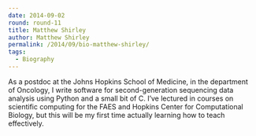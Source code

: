 ```yaml
---
date: 2014-09-02
round: round-11
title: Matthew Shirley
author: Matthew Shirley
permalink: /2014/09/bio-matthew-shirley/
tags:
  - Biography
---
```

As a postdoc at the Johns Hopkins School of Medicine, in the department of Oncology, I write software for second-generation sequencing data analysis using Python and a small bit of C. I&#8217;ve lectured in courses on scientific computing for the FAES and Hopkins Center for Computational Biology, but this will be my first time actually learning how to teach effectively.
